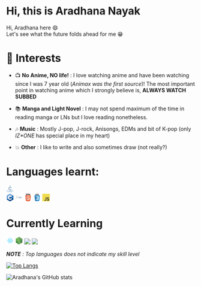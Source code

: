# Hi, this is Aradhana Nayak

Hi, Aradhana here :smile:
<br>
Let's see what the future folds ahead for me :grin:

<h1> 🌟 Interests</h1>

 - 📺  **No Anime, NO life!** : I love watching anime and have been watching since
   I was 7 year old (*Animax was the first source*)! The most important point in watching anime which I strongly believe is, **ALWAYS WATCH SUBBED**
   
 - 📚 **Manga and Light Novel** : I may not spend maximum of the time in reading manga or LNs but I love reading nonetheless.

 - 🎶 **Music** : Mostly J-pop, J-rock, Anisongs, EDMs and bit of K-pop (only *IZ\*ONE* has special place in my heart) 
 - 💥 **Other** : I like to write and also sometimes draw (not really?)

<h1> Languages learnt: </h1>

<code><img  height="20" src = "https://raw.githubusercontent.com/github/explore/80688e429a7d4ef2fca1e82350fe8e3517d3494d/topics/c/c.png" /> </code>
<code><img  height="20" src = "https://raw.githubusercontent.com/github/explore/80688e429a7d4ef2fca1e82350fe8e3517d3494d/topics/cpp/cpp.png" /></code>
<code><img  height="20" src = "https://raw.githubusercontent.com/github/explore/80688e429a7d4ef2fca1e82350fe8e3517d3494d/topics/java/java.png" /></code>
<code><img  height="20" src = "https://raw.githubusercontent.com/github/explore/80688e429a7d4ef2fca1e82350fe8e3517d3494d/topics/html/html.png" /></code>
<code><img  height="20" src = "https://raw.githubusercontent.com/github/explore/80688e429a7d4ef2fca1e82350fe8e3517d3494d/topics/css/css.png" /></code>
<code><img  height="20" src = "https://raw.githubusercontent.com/github/explore/80688e429a7d4ef2fca1e82350fe8e3517d3494d/topics/javascript/javascript.png" /></code>

<h1> Currently Learning </h1>
<code><img height="20" src="https://raw.githubusercontent.com/github/explore/80688e429a7d4ef2fca1e82350fe8e3517d3494d/topics/react/react.png" /></code>
<code><img height="20"src="https://raw.githubusercontent.com/github/explore/80688e429a7d4ef2fca1e82350fe8e3517d3494d/topics/nodejs/nodejs.png" /></code>
<code><img height="20" src="https://cdn.jsdelivr.net/npm/simple-icons@v5/icons/flutter.svg" /></code>
<code><img height="20" src="https://unpkg.com/simple-icons@v5/icons/dart.svg" /></code>

***NOTE** : Top languages does not indicate my skill level*
 
 [![Top Langs](https://github-readme-stats.vercel.app/api/top-langs/?username=aradhana1807&layout=compact)](https://github.com/aradhana1807/github-readme-stats)

 ![Aradhana's GitHub stats](https://github-readme-stats.vercel.app/api?username=aradhana1807&show_icons=true&theme=radical)


